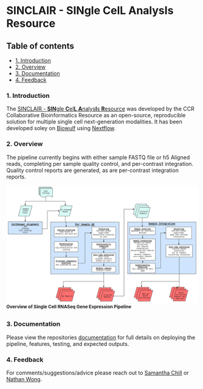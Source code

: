 # SINCLAIR - **SIN**gle **C**el**L** **A**nalys**I**s **R**esource

## Table of contents
  - [1. Introduction](#1-Introduction)
  - [2. Overview](#2-Overview)
  - [3. Documentation](#3-Documentation)
  - [4. Feedback](#4-Feedback)

### 1. Introduction
The [SINCLAIR - **SIN**gle **C**el**L** **A**nalys**I**s **R**esource](#sinclair---single-cell-analysis-resource) was developed by the CCR Collaborative Bioinformatics Resource as an open-source, reproducible solution for multiple single cell next-generation modalities. It has been developed soley on [Biowulf](https://hpc.nih.gov/) using [Nextflow](https://www.nextflow.io/).

### 2. Overview
The pipeline currently begins with either sample FASTQ file or h5 Aligned reads, completing per sample quality control, and per-contrast integration. Quality control reports are generated, as are per-contrast integration reports.

![Single cell RNA-Seq GEX pipeline](./resources/scRNA.svg) <sup>**Overview of Single Cell RNASeq Gene Expression Pipeline**</sup>

### 3. Documentation
Please view the repositories [documentation](https://symmetrical-adventure-ovjq9gl.pages.github.io/) for full details on deploying the pipeline, features, testing, and expected outputs.

### 4. Feedback
For comments/suggestions/advice please reach out to [Samantha Chill](mailto:samantha.sevilla@nih.gov) or [Nathan Wong](mailto:nathan.wong@nih.gov).
